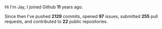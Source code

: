 Hi I'm Jay, I joined Github **11** years ago.

Since then I've pushed **2129** commits, opened **97** issues, submitted **255** pull requests, and contributed to **22** public repositories.
